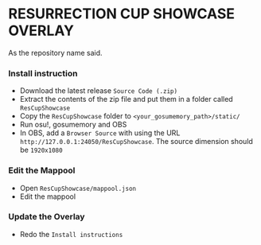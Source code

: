 # RESURRECTION CUP SHOWCASE OVERLAY
As the repository name said.

### Install instruction
- Download the latest release `Source Code (.zip)`
- Extract the contents of the zip file and put them in a folder called `ResCupShowcase`
- Copy the `ResCupShowcase` folder to `<your_gosumemory_path>/static/`
- Run osu!, gosumemory and OBS
- In OBS, add a `Browser Source` with using the URL `http://127.0.0.1:24050/ResCupShowcase`. The source dimension should be `1920x1080`
  
### Edit the Mappool
- Open `ResCupShowcase/mappool.json`
- Edit the mappool

### Update the Overlay
- Redo the `Install instructions`